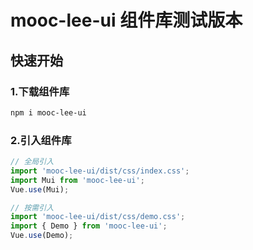 # mooc-lee-ui 组件库测试版本

## 快速开始

### 1.下载组件库
```bash
npm i mooc-lee-ui
```
### 2.引入组件库
```javascript
// 全局引入
import 'mooc-lee-ui/dist/css/index.css';
import Mui from 'mooc-lee-ui';
Vue.use(Mui);

// 按需引入
import 'mooc-lee-ui/dist/css/demo.css';
import { Demo } from 'mooc-lee-ui';
Vue.use(Demo);
```